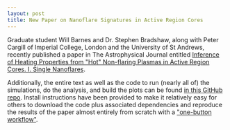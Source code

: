 ```yaml
---
layout: post
title: New Paper on Nanoflare Signatures in Active Region Cores
---
```

Graduate student Will Barnes and Dr. Stephen Bradshaw, along with Peter Cargill of Imperial College, London and the University of St Andrews, recently published a paper in The Astrophysical Journal entitled [Inference of Heating Properties from "Hot" Non-flaring Plasmas in Active Region Cores. I. Single Nanoflares](http://adsabs.harvard.edu/abs/2016arXiv160804776B). 

Additionally, the entire text as well as the code to run (nearly all of) the simulations, do the analysis, and build the plots can be found [in this GitHub repo](https://github.com/rice-solar-physics/hot_plasma_single_nanoflares). Install instructions have been provided to make it relatively easy for others to download the code plus associated dependencies and reproduce the results of the paper almost entirely from scratch with a ["one-button workflow"](https://github.com/jhamrick/nbflow).

